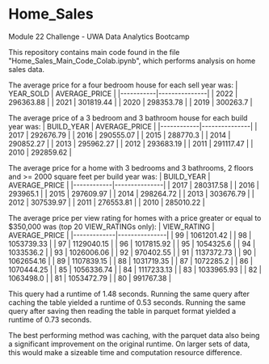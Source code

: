 # Home_Sales
Module 22 Challenge - UWA Data Analytics Bootcamp

This repository contains main code found in the file "Home_Sales_Main_Code_Colab.ipynb", which performs analysis on home sales data.

The average price for a four bedroom house for each sell year was:
| YEAR_SOLD | AVERAGE_PRICE |
|-----------|---------------|
| 2022      | 296363.88     |
| 2021      | 301819.44     |
| 2020      | 298353.78     |
| 2019      | 300263.7      |

The average price of a 3 bedroom and 3 bathroom house for each build year was:
| BUILD_YEAR | AVERAGE_PRICE |
|------------|---------------|
| 2017       | 292676.79     |
| 2016       | 290555.07     |
| 2015       | 288770.3      |
| 2014       | 290852.27     |
| 2013       | 295962.27     |
| 2012       | 293683.19     |
| 2011       | 291117.47     |
| 2010       | 292859.62     |

The average price for a home with 3 bedrooms and 3 bathrooms, 2 floors and >= 2000 square feet per build year was:
| BUILD_YEAR | AVERAGE_PRICE |
|------------|---------------|
| 2017       | 280317.58     |
| 2016       | 293965.1      |
| 2015       | 297609.97     |
| 2014       | 298264.72     |
| 2013       | 303676.79     |
| 2012       | 307539.97     |
| 2011       | 276553.81     |
| 2010       | 285010.22     |

The average price per view rating for homes with a price greater or equal to $350,000 was (top 20 VIEW_RATINGs only):
| VIEW_RATING | AVERAGE_PRICE |
|-------------|---------------|
| 99          | 1061201.42    |
| 98          | 1053739.33    |
| 97          | 1129040.15    |
| 96          | 1017815.92    |
| 95          | 1054325.6     |
| 94          | 1033536.2     |
| 93          | 1026006.06    |
| 92          | 970402.55     |
| 91          | 1137372.73    |
| 90          | 1062654.16    |
| 89          | 1107839.15    |
| 88          | 1031719.35    |
| 87          | 1072285.2     |
| 86          | 1070444.25    |
| 85          | 1056336.74    |
| 84          | 1117233.13    |
| 83          | 1033965.93    |
| 82          | 1063498.0     |
| 81          | 1053472.79    |
| 80          | 991767.38     |

This query had a runtime of 1.48 seconds.
Running the same query after caching the table yielded a runtime of 0.53 seconds.
Running the same query after saving then reading the table in parquet format yielded a runtime of 0.73 seconds.

The best performing method was caching, with the parquet data also being a significant improvement on the original runtime. On larger sets of data, this would make a sizeable time and computation resource difference.
